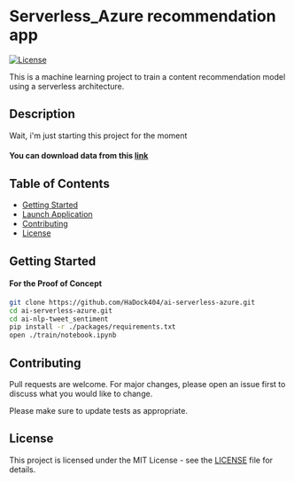 # Serverless_Azure recommendation app

[![License](https://img.shields.io/badge/license-MIT-blue.svg)](LICENSE)  

This is a machine learning project to train a content recommendation model using a serverless architecture.

## Description  

Wait, i'm just starting this project for the moment

#### You can download data from this [link](https://s3-eu-west-1.amazonaws.com/static.oc-static.com/prod/courses/files/AI+Engineer/Project+9+-+R%C3%A9alisez+une+application+mobile+de+recommandation+de+contenu/news-portal-user-interactions-by-globocom.zip)



## Table of Contents

- [Getting Started](#Getting-Started)
- [Launch Application](#Launch-Application)
- [Contributing](#Contributing)
- [License](#License)

## Getting Started

#### For the Proof of Concept

```bash
git clone https://github.com/HaDock404/ai-serverless-azure.git
cd ai-serverless-azure.git
cd ai-nlp-tweet_sentiment
pip install -r ./packages/requirements.txt
open ./train/notebook.ipynb
```  

## Contributing

Pull requests are welcome. For major changes, please open an issue first
to discuss what you would like to change.

Please make sure to update tests as appropriate.

## License  

This project is licensed under the MIT License - see the [LICENSE](./LICENSE) file for details.